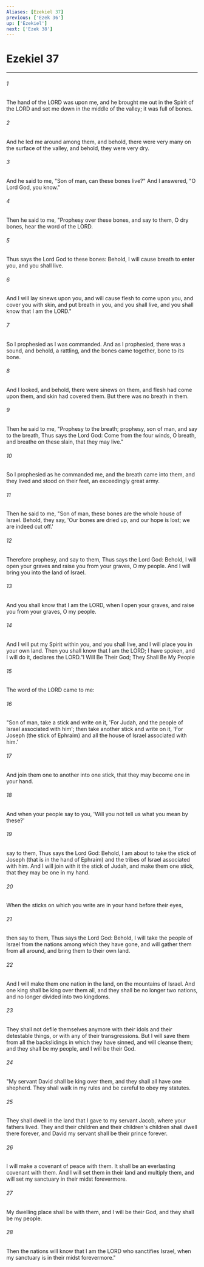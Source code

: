```yaml
---
Aliases: [Ezekiel 37]
previous: ['Ezek 36']
up: ['Ezekiel']
next: ['Ezek 38']
---
```

# Ezekiel 37

***

 

###### 1 
The hand of the LORD was upon me, and he brought me out in the Spirit of the LORD and set me down in the middle of the valley; it was full of bones. 
 

###### 2 
And he led me around among them, and behold, there were very many on the surface of the valley, and behold, they were very dry. 
 

###### 3 
And he said to me, "Son of man, can these bones live?" And I answered, "O Lord God, you know." 
 

###### 4 
Then he said to me, "Prophesy over these bones, and say to them, O dry bones, hear the word of the LORD. 
 

###### 5 
Thus says the Lord God to these bones: Behold, I will cause breath to enter you, and you shall live. 
 

###### 6 
And I will lay sinews upon you, and will cause flesh to come upon you, and cover you with skin, and put breath in you, and you shall live, and you shall know that I am the LORD."
 
 

###### 7 
So I prophesied as I was commanded. And as I prophesied, there was a sound, and behold, a rattling, and the bones came together, bone to its bone. 
 

###### 8 
And I looked, and behold, there were sinews on them, and flesh had come upon them, and skin had covered them. But there was no breath in them. 
 

###### 9 
Then he said to me, "Prophesy to the breath; prophesy, son of man, and say to the breath, Thus says the Lord God: Come from the four winds, O breath, and breathe on these slain, that they may live." 
 

###### 10 
So I prophesied as he commanded me, and the breath came into them, and they lived and stood on their feet, an exceedingly great army.
 
 

###### 11 
Then he said to me, "Son of man, these bones are the whole house of Israel. Behold, they say, 'Our bones are dried up, and our hope is lost; we are indeed cut off.' 
 

###### 12 
Therefore prophesy, and say to them, Thus says the Lord God: Behold, I will open your graves and raise you from your graves, O my people. And I will bring you into the land of Israel. 
 

###### 13 
And you shall know that I am the LORD, when I open your graves, and raise you from your graves, O my people. 
 

###### 14 
And I will put my Spirit within you, and you shall live, and I will place you in your own land. Then you shall know that I am the LORD; I have spoken, and I will do it, declares the LORD."I Will Be Their God; They Shall Be My People
 
 

###### 15 
The word of the LORD came to me: 
 

###### 16 
"Son of man, take a stick and write on it, 'For Judah, and the people of Israel associated with him'; then take another stick and write on it, 'For Joseph (the stick of Ephraim) and all the house of Israel associated with him.' 
 

###### 17 
And join them one to another into one stick, that they may become one in your hand. 
 

###### 18 
And when your people say to you, 'Will you not tell us what you mean by these?' 
 

###### 19 
say to them, Thus says the Lord God: Behold, I am about to take the stick of Joseph (that is in the hand of Ephraim) and the tribes of Israel associated with him. And I will join with it the stick of Judah, and make them one stick, that they may be one in my hand. 
 

###### 20 
When the sticks on which you write are in your hand before their eyes, 
 

###### 21 
then say to them, Thus says the Lord God: Behold, I will take the people of Israel from the nations among which they have gone, and will gather them from all around, and bring them to their own land. 
 

###### 22 
And I will make them one nation in the land, on the mountains of Israel. And one king shall be king over them all, and they shall be no longer two nations, and no longer divided into two kingdoms. 
 

###### 23 
They shall not defile themselves anymore with their idols and their detestable things, or with any of their transgressions. But I will save them from all the backslidings in which they have sinned, and will cleanse them; and they shall be my people, and I will be their God.
 
 

###### 24 
"My servant David shall be king over them, and they shall all have one shepherd. They shall walk in my rules and be careful to obey my statutes. 
 

###### 25 
They shall dwell in the land that I gave to my servant Jacob, where your fathers lived. They and their children and their children's children shall dwell there forever, and David my servant shall be their prince forever. 
 

###### 26 
I will make a covenant of peace with them. It shall be an everlasting covenant with them. And I will set them in their land and multiply them, and will set my sanctuary in their midst forevermore. 
 

###### 27 
My dwelling place shall be with them, and I will be their God, and they shall be my people. 
 

###### 28 
Then the nations will know that I am the LORD who sanctifies Israel, when my sanctuary is in their midst forevermore."
 
